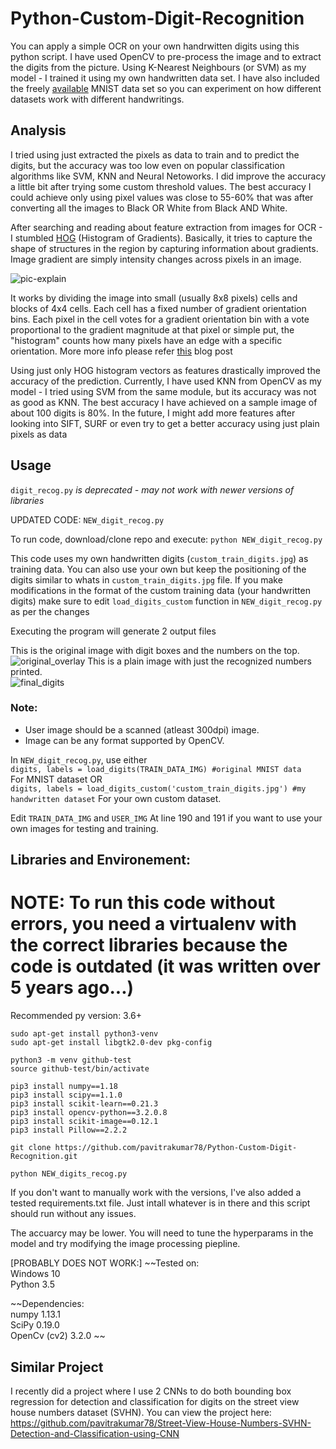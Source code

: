 # Python-Custom-Digit-Recognition

You can apply a simple OCR on your own handrwitten digits using this python script.
I have used OpenCV to pre-process the image and to extract the digits from the picture.
Using K-Nearest Neighbours (or SVM) as my model - I trained it using my own handwritten data set. I have also included the freely [available](http://yann.lecun.com/exdb/mnist/) MNIST data set so you can experiment on how different datasets work with different handwritings.

## Analysis  
I tried using just extracted the pixels as data to train and to predict the digits, but the accuracy was too low even on popular classification algorithms like SVM, KNN and Neural Netoworks.  I did improve the accuracy a little bit after trying some custom threshold values. The best accuracy I could achieve only using pixel values was close to 55-60% that was after converting all the images to Black OR White from Black AND White.    

After searching and reading about feature extraction from images for OCR - I stumbled [HOG](https://en.wikipedia.org/wiki/Histogram_of_oriented_gradients) (Histogram of Gradients).  Basically, it tries to capture the shape of structures in the region by capturing information about gradients. Image gradient are simply intensity changes across pixels in an image.  

![pic-explain](https://gilscvblog.files.wordpress.com/2013/08/figure5.jpg "pic")


It works by dividing the image into small (usually 8x8 pixels) cells and blocks of 4x4 cells. Each cell has a fixed number of gradient orientation bins. Each pixel in the cell votes for a gradient orientation bin with a vote proportional to the gradient magnitude at that pixel or simple put, the "histogram" counts how many pixels have an edge with a specific orientation.  More more info please refer [this](https://gilscvblog.wordpress.com/2013/08/18/a-short-introduction-to-descriptors/) blog post

Using just only HOG histogram vectors as features drastically improved the accuracy of the prediction.  Currently, I have used KNN from OpenCV as my model - I tried using SVM from the same module, but its accuracy was not as good as KNN. The best accuracy I have achieved on a sample image of about 100 digits is 80%.  In the future, I might add more features after looking into SIFT, SURF or even try to get a better accuracy using just plain pixels as data

## Usage  

`digit_recog.py` *is deprecated - may not work with newer versions of libraries*  

UPDATED CODE: `NEW_digit_recog.py`

To run code, download/clone repo and execute:
```python NEW_digit_recog.py ```

This code uses my own handwritten digits (`custom_train_digits.jpg`) as training data. You can also use your own but keep the positioning of the digits similar to whats in `custom_train_digits.jpg` file. If you make modifications in the format of the custom training data (your handwritten digits) make sure to edit `load_digits_custom` function in `NEW_digit_recog.py` as per the changes

Executing the program will generate 2 output files

This is the original image with digit boxes and the numbers on the top.   
![original_overlay](https://github.com/pavitrakumar78/Python-Custom-Digit-Recognition/blob/master/original_overlay.png)
This is a plain image with just the recognized numbers printed.   
![final_digits](https://github.com/pavitrakumar78/Python-Custom-Digit-Recognition/blob/master/final_digits.png)

### Note:  
- User image should be a scanned (atleast 300dpi) image.  
- Image can be any format supported by OpenCV.  

In `NEW_digit_recog.py`, use either      
```digits, labels = load_digits(TRAIN_DATA_IMG) #original MNIST data```  
For MNIST dataset OR  
```digits, labels = load_digits_custom('custom_train_digits.jpg') #my handwritten dataset```
For your own custom dataset.  
  
Edit `TRAIN_DATA_IMG` and `USER_IMG` At line 190 and 191 if you want to use your own images for testing and training.  
    
## Libraries and Environement:

# NOTE: To run this code without errors, you need a virtualenv with the correct libraries because the code is outdated (it was written over 5 years ago...)
Recommended py version: 3.6+
```
sudo apt-get install python3-venv 
sudo apt-get install libgtk2.0-dev pkg-config

python3 -m venv github-test
source github-test/bin/activate

pip3 install numpy==1.18
pip3 install scipy==1.1.0
pip3 install scikit-learn==0.21.3
pip3 install opencv-python==3.2.0.8
pip3 install scikit-image==0.12.1
pip3 install Pillow==2.2.2

git clone https://github.com/pavitrakumar78/Python-Custom-Digit-Recognition.git

python NEW_digits_recog.py
```
If you don't want to manually work with the versions, I've also added a tested requirements.txt file. Just intall whatever is in there and this script should run without any issues.

The accuarcy may be lower. You will need to tune the hyperparams in the model and try modifying the image processing piepline.

[PROBABLY DOES NOT WORK:]
~~Tested on:  
Windows 10    
Python 3.5    

~~Dependencies:  
numpy 1.13.1  
SciPy 0.19.0  
OpenCv (cv2) 3.2.0
~~

## Similar Project
I recently did a project where I use 2 CNNs to do both bounding box regression for detection and classification for digits on the street view house numbers dataset (SVHN). You can view the project here:  
https://github.com/pavitrakumar78/Street-View-House-Numbers-SVHN-Detection-and-Classification-using-CNN
